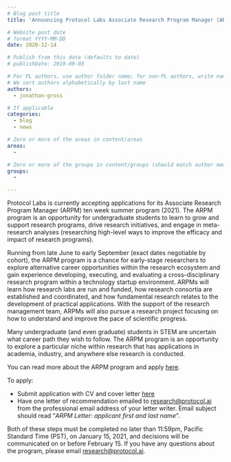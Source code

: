 ```yaml
---
# Blog post title
title: 'Announcing Protocol Labs Associate Research Program Manager (ARPM) summer program!'

# Website post date
# format YYYY-MM-DD
date: 2020-12-14

# Publish from this date (defaults to date)
# publishDate: 2019-09-03

# For PL authors, use author folder name; for non-PL authors, write name as in paper within ""
# We sort authors alphabetically by last name
authors: 
  - jonathan-gross

# If applicable
categories:
  - blog
  - news

# Zero or more of the areas in content/areas
areas:
  - 

# Zero or more of the groups in content/groups (should match author membership)
groups:
  - 

---
```

Protocol Labs is currently accepting applications for its Associate Research Program 
Manager (ARPM) ten week summer program (2021). The ARPM program is an opportunity for 
undergraduate students to learn to grow and support research programs, drive research initiatives,
and engage in meta-research analyses (researching high-level ways to improve
the efficacy and impact of research programs).

Running from late June to early September (exact dates negotiable by cohort), the ARPM 
program is a chance for early-stage researchers to explore alternative career opportunities 
within the research ecosystem and gain experience developing, executing, and evaluating a 
cross-disciplinary research program within a technology startup environment. ARPMs will 
learn how research labs are run and funded, how research consortia are established and 
coordinated, and how fundamental research relates to the development of practical 
applications. With the support of the research management team, ARPMs will also pursue a 
research project focusing on how to understand and improve the pace of scientific progress.

Many undergraduate (and even graduate) students in STEM are uncertain what career path 
they wish to follow. The ARPM program is an opportunity to explore a particular niche 
within research that has applications in academia, industry, and anywhere else research 
is conducted. 

You can read more about the ARPM program and apply
[here](https://jobs.lever.co/protocol/2839e68a-fd92-4c8c-8677-06c6f2e721c6).

To apply:

- Submit application with CV and cover letter [here](https://jobs.lever.co/protocol/2839e68a-fd92-4c8c-8677-06c6f2e721c6/apply)
- Have one letter of recommendation emailed to research@protocol.ai from the professional 
email address of your letter writer. Email subject should read “*ARPM Letter: applicant first and last name*”.

Both of these steps must be completed no later than 11:59pm, Pacific Standard Time (PST), 
on January 15, 2021, and decisions will be communicated on or before February 15. If 
you have any questions about the program, please email research@protocol.ai. 
